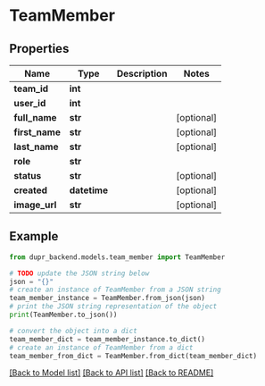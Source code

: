# TeamMember


## Properties

Name | Type | Description | Notes
------------ | ------------- | ------------- | -------------
**team_id** | **int** |  | 
**user_id** | **int** |  | 
**full_name** | **str** |  | [optional] 
**first_name** | **str** |  | [optional] 
**last_name** | **str** |  | [optional] 
**role** | **str** |  | 
**status** | **str** |  | [optional] 
**created** | **datetime** |  | [optional] 
**image_url** | **str** |  | [optional] 

## Example

```python
from dupr_backend.models.team_member import TeamMember

# TODO update the JSON string below
json = "{}"
# create an instance of TeamMember from a JSON string
team_member_instance = TeamMember.from_json(json)
# print the JSON string representation of the object
print(TeamMember.to_json())

# convert the object into a dict
team_member_dict = team_member_instance.to_dict()
# create an instance of TeamMember from a dict
team_member_from_dict = TeamMember.from_dict(team_member_dict)
```
[[Back to Model list]](../README.md#documentation-for-models) [[Back to API list]](../README.md#documentation-for-api-endpoints) [[Back to README]](../README.md)


